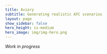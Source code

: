 ```yaml
---
title: Aviary
subtitle: Generating realistic ATC scenarios
layout: page
show_sidebar: false
hero_height: is-medium
hero_image: img/img-hero.png
---
```


*Work in progress*